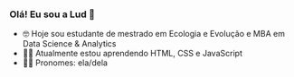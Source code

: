 ### Olá! Eu sou a Lud 👋

- 🤓 Hoje sou estudante de mestrado em Ecologia e Evolução e MBA em Data Science & Analytics
- 👩‍💻 Atualmente estou aprendendo HTML, CSS e JavaScript
- 💃🏻 Pronomes: ela/dela

